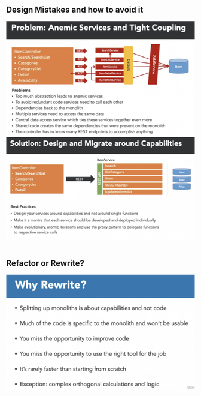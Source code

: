 ## Design Mistakes and how to avoid it

<img src='Images/problem.png'>
<img src='Images/solution.png'>

<br>
<br>

## Refactor or Rewrite?

<img src='Images/rewrite.png'>